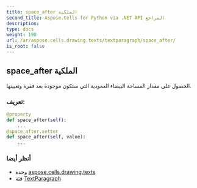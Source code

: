 ```yaml
---
title: space_after الملكية
second_title: Aspose.Cells for Python via .NET API المراجع
description:
type: docs
weight: 190
url: /ar/aspose.cells.drawing.texts/textparagraph/space_after/
is_root: false
---
```

##  space_after الملكية

الحصول على مقدار المساحة البيضاء العمودية التي ستكون موجودة بعد فقرة وتعيينها.
###  تعريف:
```python
@property
def space_after(self):
    ...
@space_after.setter
def space_after(self, value):
    ...
```

###  أنظر أيضا
* وحدة [aspose.cells.drawing.texts](../../)
* فئة [TextParagraph](/cells/python-net/ar/aspose.cells.drawing.texts/textparagraph)
